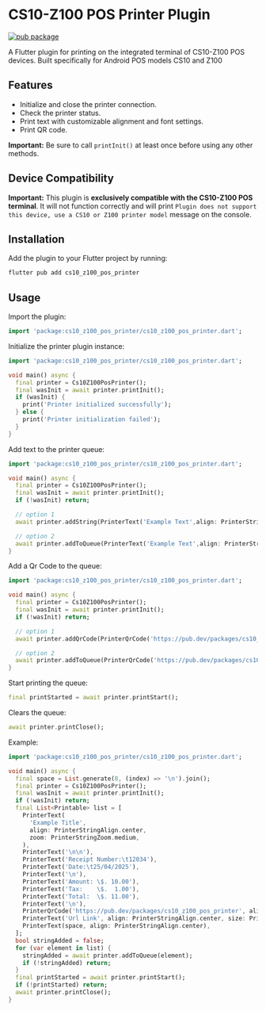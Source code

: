 # CS10-Z100 POS Printer Plugin

[![pub package](https://badges.pub/packages/cs10_z100_pos_printer/versions.svg)](https://pub.dev/packages/cs10_z100_pos_printer)

A Flutter plugin for printing on the integrated terminal of CS10-Z100 POS devices.
Built specifically for Android POS models CS10 and Z100

## Features

* Initialize and close the printer connection.
* Check the printer status.
* Print text with customizable alignment and font settings.
* Print QR code.

**Important:** Be sure to call `printInit()` at least once before using any other methods.

## Device Compatibility

**Important:** This plugin is **exclusively compatible with the CS10-Z100 POS terminal**. It will not function correctly and will print  `Plugin does not support this device, use a CS10 or Z100 printer model` message on the console.

## Installation

Add the plugin to your Flutter project by running:

```bash
flutter pub add cs10_z100_pos_printer
```

## Usage

Import the plugin:

```dart
import 'package:cs10_z100_pos_printer/cs10_z100_pos_printer.dart';
```

Initialize the printer plugin instance:

```dart 
import 'package:cs10_z100_pos_printer/cs10_z100_pos_printer.dart';

void main() async {
  final printer = Cs10Z100PosPrinter();
  final wasInit = await printer.printInit();
  if (wasInit) {
    print('Printer initialized successfully');
  } else {
    print('Printer initialization failed');
  }
}
```

Add text to the printer queue:

```dart 
import 'package:cs10_z100_pos_printer/cs10_z100_pos_printer.dart';

void main() async {
  final printer = Cs10Z100PosPrinter();
  final wasInit = await printer.printInit();
  if (!wasInit) return;

  // option 1
  await printer.addString(PrinterText('Example Text',align: PrinterStringAlign.center,zoom: PrinterStringZoom.medium));

  // option 2
  await printer.addToQueue(PrinterText('Example Text',align: PrinterStringAlign.center,zoom: PrinterStringZoom.medium));
}
```

Add a Qr Code to the queue:

```dart 
import 'package:cs10_z100_pos_printer/cs10_z100_pos_printer.dart';

void main() async {
  final printer = Cs10Z100PosPrinter();
  final wasInit = await printer.printInit();
  if (!wasInit) return;

  // option 1
  await printer.addQrCode(PrinterQrCode('https://pub.dev/packages/cs10_z100_pos_printer', align: PrinterStringAlign.center));

  // option 2
  await printer.addToQueue(PrinterQrCode('https://pub.dev/packages/cs10_z100_pos_printer', align: PrinterStringAlign.center));
}
```

Start printing the queue:

```dart 
final printStarted = await printer.printStart();
```

Clears the queue:

```dart 
await printer.printClose();
```

Example:

```dart 
import 'package:cs10_z100_pos_printer/cs10_z100_pos_printer.dart';

void main() async {
  final space = List.generate(8, (index) => '\n').join();
  final printer = Cs10Z100PosPrinter();
  final wasInit = await printer.printInit();
  if (!wasInit) return;
  final List<Printable> list = [
    PrinterText(
      'Example Title',
      align: PrinterStringAlign.center,
      zoom: PrinterStringZoom.medium,
    ),
    PrinterText('\n\n'),
    PrinterText('Receipt Number:\t12034'),
    PrinterText('Date:\t25/04/2025'),
    PrinterText('\n'),
    PrinterText('Amount: \$. 10.00'),
    PrinterText('Tax:    \$.  1.00'),
    PrinterText('Total:  \$. 11.00'),
    PrinterText('\n'),
    PrinterQrCode('https://pub.dev/packages/cs10_z100_pos_printer', align: PrinterStringAlign.center),
    PrinterText('Url Link', align: PrinterStringAlign.center, size: PrinterStringSize.small),
    PrinterText(space, align: PrinterStringAlign.center),
  ];
  bool stringAdded = false;
  for (var element in list) {
    stringAdded = await printer.addToQueue(element);
    if (!stringAdded) return;
  }
  final printStarted = await printer.printStart();
  if (!printStarted) return;
  await printer.printClose();
}
```

